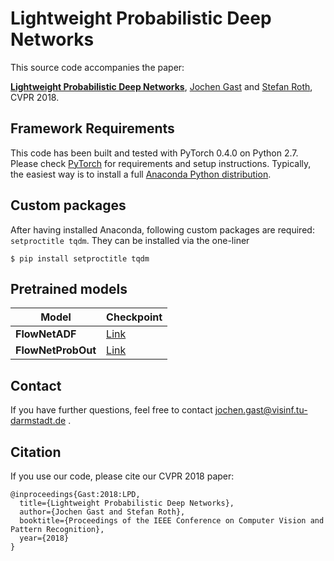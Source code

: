 # Lightweight Probabilistic Deep Networks

This source code accompanies the paper:<br>

**[Lightweight Probabilistic Deep Networks](https://arxiv.org/abs/1805.11327)**, [Jochen Gast](http://www.visinf.tu-darmstadt.de/team_members/jgast/jgast.en.jsp) and [Stefan Roth](http://www.visinf.tu-darmstadt.de/team_members/sroth/sroth.en.jsp), CVPR 2018.

## Framework Requirements
This code has been built and tested with PyTorch 0.4.0 on Python 2.7. Please check [PyTorch](https://pytorch.org) for requirements and setup instructions. Typically, the easiest way is to install a full [Anaconda Python distribution](https://www.anaconda.com/download/).

## Custom packages
After having installed Anaconda, following custom packages are required:
``setproctitle tqdm``.
They can be installed via the one-liner

```
$ pip install setproctitle tqdm
```

## Pretrained models

| Model | Checkpoint |
| ---- | --- | 
| **FlowNetADF** | [Link](https://dl.dropboxusercontent.com/s/7h20eoiiwngnak4/flownet_adf.ckpt) |
| **FlowNetProbOut**  | [Link](https://dl.dropboxusercontent.com/s/smcm6m3ymimckex/flownet_probout.ckpt) |

## Contact
If you have further questions, feel free to contact [jochen.gast@visinf.tu-darmstadt.de](mailto:jochen.gast@visinf.tu-darmstadt.de) .

## Citation
If you use our code, please cite our CVPR 2018 paper:

```
@inproceedings{Gast:2018:LPD,
  title={Lightweight Probabilistic Deep Networks},
  author={Jochen Gast and Stefan Roth},
  booktitle={Proceedings of the IEEE Conference on Computer Vision and Pattern Recognition},
  year={2018}
}
```
